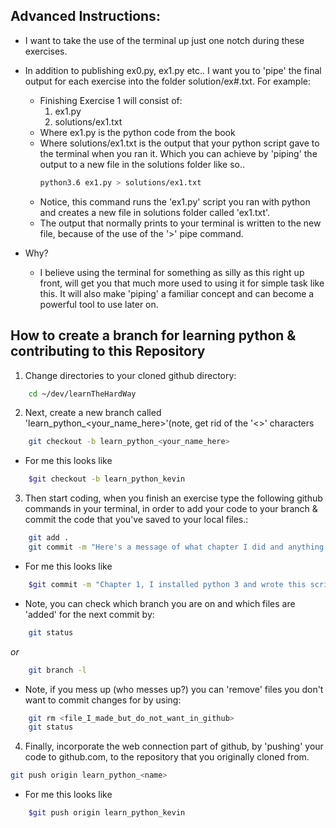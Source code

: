## Advanced Instructions:
  + I want to take the use of the terminal up just one notch during these exercises.

  * In addition to publishing ex0.py, ex1.py etc.. I want you to 'pipe' the final output for each exercise into the folder solution/ex#.txt.  For example:
      * Finishing Exercise 1 will consist of:
          1. ex1.py
          2. solutions/ex1.txt
      * Where ex1.py is the python code from the book 
      * Where solutions/ex1.txt is the output that your python script gave to the terminal when you ran it.  Which you can achieve by 'piping' the output to a new file in the solutions folder like so..
          ```bash
          python3.6 ex1.py > solutions/ex1.txt
          ```
      * Notice, this command runs the 'ex1.py' script you ran with python and creates a new file in solutions folder called 'ex1.txt'.  
      * The output that normally prints to your terminal is written to the new file, because of the use of the '>' pipe command.


  * Why?
      * I believe using the terminal for something as silly as this right up front, will get you that much more used to using it for simple task like this.  It will also make 'piping' a familiar concept and can become a powerful tool to use later on.



## How to create a branch for learning python & contributing to this Repository

1. Change directories to your cloned github directory:

```bash
    cd ~/dev/learnTheHardWay
```

2. Next, create a new branch called 'learn_python_<your_name_here>'(note, get rid of the '<>' characters

```bash
    git checkout -b learn_python_<your_name_here>
```
+ For me this looks like 

```bash
    $git checkout -b learn_python_kevin
```
3. Then start coding, when you finish an exercise type the following github commands in your terminal, in order to add your code to your branch & commit the code that you've saved to your local files.:

```bash
    git add .
    git commit -m "Here's a message of what chapter I did and anything I else I want to explain for other people reading about this code"
```
+ For me this looks like 

```bash
    $git commit -m "Chapter 1, I installed python 3 and wrote this script to test out my new installation on my mac air"
```
  + Note, you can check which branch you are on and which files are 'added' for the next commit by:

```bash
    git status
```
_or_
```bash
    git branch -l
```
+ Note, if you mess up (who messes up?) you can 'remove' files you don't want to commit changes for by using:
    
```bash
    git rm <file_I_made_but_do_not_want_in_github>
    git status
```

4. Finally, incorporate the web connection part of github, by 'pushing' your code to github.com, to the repository that you originally cloned from.

```bash
git push origin learn_python_<name>
```
+ For me this looks like

```bash    
    $git push origin learn_python_kevin
```
